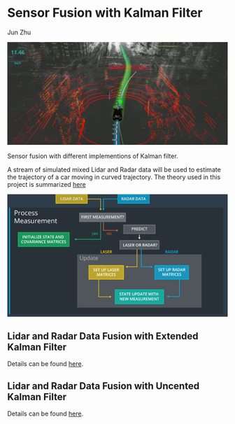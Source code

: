 # Sensor Fusion with Kalman Filter
Jun Zhu

![alt text](theme.png)

Sensor fusion with different implementions of Kalman filter.

A stream of simulated mixed Lidar and Radar data will be used to estimate the trajectory of a car moving in curved trajectory. The theory used in this project is summarized [here](./KalmanFilter.pdf)

![alt text](flow_chart.png)

## Lidar and Radar Data Fusion with Extended Kalman Filter

Details can be found [here](./EKF).

## Lidar and Radar Data Fusion with Uncented Kalman Filter

Details can be found [here](./UKF).

